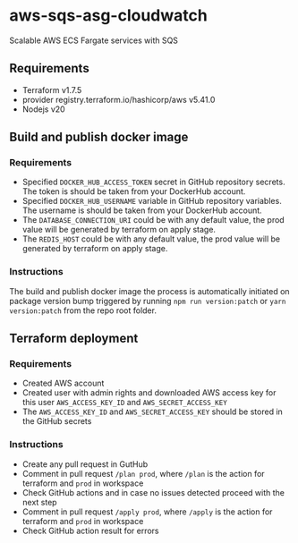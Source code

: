 # aws-sqs-asg-cloudwatch
Scalable AWS ECS Fargate services with SQS

## Requirements
 - Terraform v1.7.5
 - provider registry.terraform.io/hashicorp/aws v5.41.0
 - Nodejs v20

## Build and publish docker image
### Requirements
 - Specified `DOCKER_HUB_ACCESS_TOKEN` secret in GitHub repository secrets. The token is should be taken from your DockerHub account.
 - Specified `DOCKER_HUB_USERNAME` variable in GitHub repository variables. The username is should be taken from your DockerHub account.
 - The `DATABASE_CONNECTION_URI` could be with any default value, the prod value will be generated by terraform on apply stage.
 - The `REDIS_HOST` could be with any default value, the prod value will be generated by terraform on apply stage.

### Instructions
The build and publish docker image the process is automatically initiated on package version bump triggered by running `npm run version:patch` or `yarn version:patch` from the repo root folder.

## Terraform deployment
### Requirements
 - Created AWS account
 - Created user with admin rights and downloaded AWS access key for this user `AWS_ACCESS_KEY_ID` and `AWS_SECRET_ACCESS_KEY`
 - The `AWS_ACCESS_KEY_ID` and `AWS_SECRET_ACCESS_KEY` should be stored in the GitHub secrets

### Instructions
 - Create any pull request in GutHub
 - Comment in pull request `/plan prod`, where `/plan` is the action for terraform and `prod` in workspace
 - Check GitHub actions and in case no issues detected proceed with the next step
 - Comment in pull request `/apply prod`, where `/apply` is the action for terraform and `prod` in workspace
 - Check GitHub action result for errors

